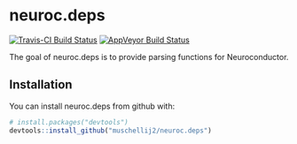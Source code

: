 # neuroc.deps
[![Travis-CI Build Status](https://travis-ci.org/muschellij2/neuroc.deps.svg?branch=master)](https://travis-ci.org/muschellij2/neuroc.deps)
[![AppVeyor Build Status](https://ci.appveyor.com/api/projects/status/github/muschellij2/neuroc.deps?branch=master&svg=true)](https://ci.appveyor.com/project/muschellij2/neuroc.deps)

The goal of neuroc.deps is to provide parsing functions for Neuroconductor.

## Installation

You can install neuroc.deps from github with:

``` r
# install.packages("devtools")
devtools::install_github("muschellij2/neuroc.deps")
```

